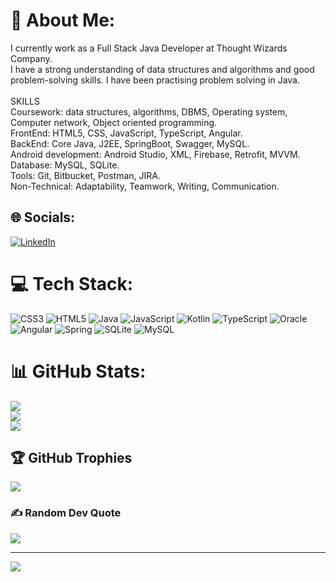 # 💫 About Me:
I currently work as a Full Stack Java Developer at Thought Wizards Company.<br>I have a strong understanding of data structures and algorithms and good problem-solving skills. I have been practising problem solving in Java.<br><br>SKILLS<br>Coursework: data structures, algorithms, DBMS, Operating system, Computer network, Object oriented programming.<br>FrontEnd: HTML5, CSS, JavaScript, TypeScript, Angular.<br>BackEnd: Core Java, J2EE, SpringBoot, Swagger, MySQL.<br>Android development: Android Studio, XML, Firebase, Retrofit, MVVM.<br>Database: MySQL, SQLite.<br>Tools: Git, Bitbucket, Postman, JIRA.<br>Non-Technical: Adaptability, Teamwork, Writing, Communication.


## 🌐 Socials:
[![LinkedIn](https://img.shields.io/badge/LinkedIn-%230077B5.svg?logo=linkedin&logoColor=white)](https://linkedin.com/in/kamalsharma007) 

# 💻 Tech Stack:
![CSS3](https://img.shields.io/badge/css3-%231572B6.svg?style=for-the-badge&logo=css3&logoColor=white) ![HTML5](https://img.shields.io/badge/html5-%23E34F26.svg?style=for-the-badge&logo=html5&logoColor=white) ![Java](https://img.shields.io/badge/java-%23ED8B00.svg?style=for-the-badge&logo=java&logoColor=white) ![JavaScript](https://img.shields.io/badge/javascript-%23323330.svg?style=for-the-badge&logo=javascript&logoColor=%23F7DF1E) ![Kotlin](https://img.shields.io/badge/kotlin-%230095D5.svg?style=for-the-badge&logo=kotlin&logoColor=white) ![TypeScript](https://img.shields.io/badge/typescript-%23007ACC.svg?style=for-the-badge&logo=typescript&logoColor=white) ![Oracle](https://img.shields.io/badge/Oracle-F80000?style=for-the-badge&logo=oracle&logoColor=white) ![Angular](https://img.shields.io/badge/angular-%23DD0031.svg?style=for-the-badge&logo=angular&logoColor=white) ![Spring](https://img.shields.io/badge/spring-%236DB33F.svg?style=for-the-badge&logo=spring&logoColor=white) ![SQLite](https://img.shields.io/badge/sqlite-%2307405e.svg?style=for-the-badge&logo=sqlite&logoColor=white) ![MySQL](https://img.shields.io/badge/mysql-%2300f.svg?style=for-the-badge&logo=mysql&logoColor=white)
# 📊 GitHub Stats:
![](https://github-readme-stats.vercel.app/api?username=sharmavats&theme=dark&hide_border=false&include_all_commits=false&count_private=false)<br/>
![](https://github-readme-streak-stats.herokuapp.com/?user=sharmavats&theme=dark&hide_border=false)<br/>
![](https://github-readme-stats.vercel.app/api/top-langs/?username=sharmavats&theme=dark&hide_border=false&include_all_commits=false&count_private=false&layout=compact)

## 🏆 GitHub Trophies
![](https://github-profile-trophy.vercel.app/?username=sharmavats&theme=onedark&no-frame=false&no-bg=true&margin-w=4)

### ✍️ Random Dev Quote
![](https://quotes-github-readme.vercel.app/api?type=horizontal&theme=radical)

---
[![](https://visitcount.itsvg.in/api?id=sharmavats&icon=0&color=0)](https://visitcount.itsvg.in)

<!-- Proudly created with GPRM ( https://gprm.itsvg.in ) -->
